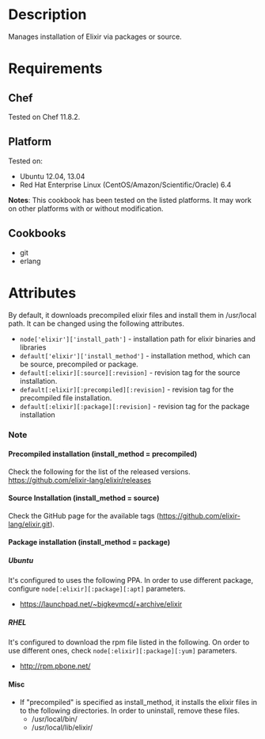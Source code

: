 Description
===========

Manages installation of Elixir via packages or source.

Requirements
============

## Chef

Tested on Chef 11.8.2.

## Platform

Tested on:

* Ubuntu 12.04, 13.04
* Red Hat Enterprise Linux (CentOS/Amazon/Scientific/Oracle) 6.4

**Notes**: This cookbook has been tested on the listed platforms. It
  may work on other platforms with or without modification.

## Cookbooks

* git
* erlang

Attributes
==========
By default, it downloads precompiled elixir files and install them in /usr/local path. It can be changed using the following attributes.

* `node['elixir']['install_path']` - installation path for elixir binaries and libraries
* `default['elixir']['install_method']` - installation method, which can be source, precompiled or package.
* `default[:elixir][:source][:revision]` - revision tag for the source installation.
* `default[:elixir][:precompiled][:revision]` - revision tag for the precompiled file installation.
* `default[:elixir][:package][:revision]` - revision tag for the package installation

### Note
#### Precompiled installation (install_method = precompiled)
Check the following for the list of the released versions.
  https://github.com/elixir-lang/elixir/releases

#### Source Installation (install_method = source)
Check the GitHub page for the available tags (https://github.com/elixir-lang/elixir.git).

#### Package installation (install_method = package)
##### Ubuntu
It's configured to uses the following PPA. In order to use different package, configure `node[:elixir][:package][:apt]` parameters.
- https://launchpad.net/~bigkevmcd/+archive/elixir

##### RHEL
It's configured to download the rpm file listed in the following. On order to use different ones, check `node[:elixir][:package][:yum]` parameters.
- http://rpm.pbone.net/

#### Misc
- If "precompiled" is specified as install_method, it installs the elixir files in to the following directories. In order to uninstall, remove these files.
    - /usr/local/bin/
    - /usr/local/lib/elixir/
